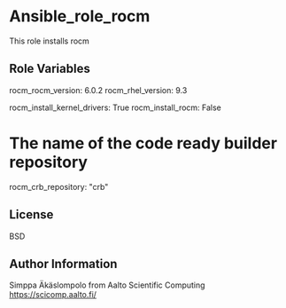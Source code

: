 Ansible_role_rocm
=================

This role installs rocm


Role Variables
--------------

rocm_rocm_version: 6.0.2
rocm_rhel_version: 9.3

rocm_install_kernel_drivers: True
rocm_install_rocm:           False

# The name of the code ready builder repository
rocm_crb_repository: "crb"

License
-------

BSD

Author Information
------------------

Simppa Äkäslompolo from Aalto Scientific Computing https://scicomp.aalto.fi/
